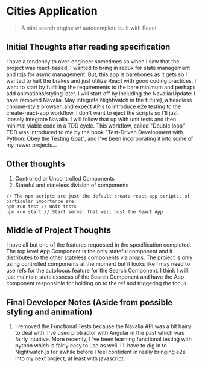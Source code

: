 # Cities Application
>A mini search engine w/ autocomplete built with React

## Initial Thoughts after reading specification
I have a tendency to over-engineer sometimes so when I saw that the project was react-based, I wanted to bring in redux for state management and rxjs for async management. But, this app is barebones as it gets so I wanted to halt the brakes and just utilize React with good coding practices. I want to start by fulfilling the requirements to the bare minimum and perhaps add animations/styling later. I will start off by including the Navalia(Update: I have removed Navalia. May integrate Nightwatch in the future), a headless chrome-style browser, and expect APIs to introduce e2e testing to the create-react-app workflow. I don't want to eject the scripts so I'll just loosely integrate Navalia. I will follow that up with unit tests and then minimal viable code in a TDD cycle. This workflow, called "Double loop" TDD was introduced to me by the book "Test-Driven Development with Python: Obey the Testing Goat", and I've been incorporating it into some of my newer projects...

## Other thoughts
1. Controlled or Uncontrolled Components
2. Stateful and stateless division of components

```
// The npm scripts are just the default create-react-app scripts, of particular importance are:
npm run test // Unit tests
npm run start // Start server that will host the React App
```
## Middle of Project Thoughts
I have all but one of the features requested in the specification completed. The top level App Component is the only stateful component and it distributes to the other stateless components via props. The project is only using controlled components at the moment but it looks like I may need to use refs for the autofocus feature for the Search Component. I think I will just maintain statelessness of the Search Component and have the App component responsible for holding on to the ref and triggering the focus.

## Final Developer Notes (Aside from possible styling and animation)
1. I removed the Functional Tests because the Navalia API was a bit hairy to deal with. I've used protractor with Angular in the past which was fairly intuitive. More recently, I 've been learning functional testing
with python which is fairly easy to use as well. I'll have to dig in to Nightwatch.js for awhile before I feel confident in really bringing e2e into my next project, at least with javascript.